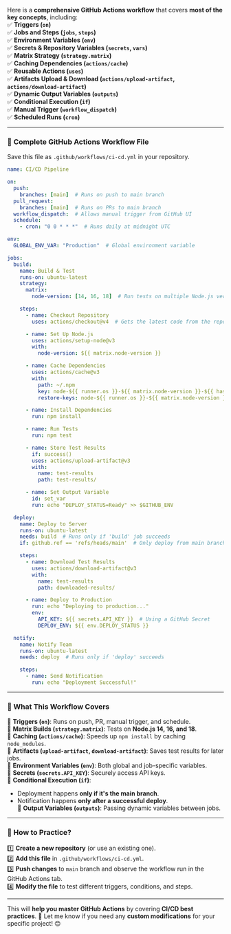Here is a **comprehensive GitHub Actions workflow** that covers **most of the key concepts**, including:  
✅ **Triggers (`on`)**  
✅ **Jobs and Steps (`jobs`, `steps`)**  
✅ **Environment Variables (`env`)**  
✅ **Secrets & Repository Variables (`secrets`, `vars`)**  
✅ **Matrix Strategy (`strategy.matrix`)**  
✅ **Caching Dependencies (`actions/cache`)**  
✅ **Reusable Actions (`uses`)**  
✅ **Artifacts Upload & Download (`actions/upload-artifact`, `actions/download-artifact`)**  
✅ **Dynamic Output Variables (`outputs`)**  
✅ **Conditional Execution (`if`)**  
✅ **Manual Trigger (`workflow_dispatch`)**  
✅ **Scheduled Runs (`cron`)**  

---

### 📜 **Complete GitHub Actions Workflow File**
Save this file as `.github/workflows/ci-cd.yml` in your repository.

```yaml
name: CI/CD Pipeline

on:
  push:
    branches: [main]  # Runs on push to main branch
  pull_request:
    branches: [main]  # Runs on PRs to main branch
  workflow_dispatch:  # Allows manual trigger from GitHub UI
  schedule:
    - cron: "0 0 * * *"  # Runs daily at midnight UTC

env:
  GLOBAL_ENV_VAR: "Production"  # Global environment variable

jobs:
  build:
    name: Build & Test
    runs-on: ubuntu-latest
    strategy:
      matrix:
        node-version: [14, 16, 18]  # Run tests on multiple Node.js versions

    steps:
      - name: Checkout Repository
        uses: actions/checkout@v4  # Gets the latest code from the repo

      - name: Set Up Node.js
        uses: actions/setup-node@v3
        with:
          node-version: ${{ matrix.node-version }}

      - name: Cache Dependencies
        uses: actions/cache@v3
        with:
          path: ~/.npm
          key: node-${{ runner.os }}-${{ matrix.node-version }}-${{ hashFiles('**/package-lock.json') }}
          restore-keys: node-${{ runner.os }}-${{ matrix.node-version }}-

      - name: Install Dependencies
        run: npm install

      - name: Run Tests
        run: npm test

      - name: Store Test Results
        if: success()
        uses: actions/upload-artifact@v3
        with:
          name: test-results
          path: test-results/

      - name: Set Output Variable
        id: set_var
        run: echo "DEPLOY_STATUS=Ready" >> $GITHUB_ENV

  deploy:
    name: Deploy to Server
    runs-on: ubuntu-latest
    needs: build  # Runs only if 'build' job succeeds
    if: github.ref == 'refs/heads/main'  # Only deploy from main branch

    steps:
      - name: Download Test Results
        uses: actions/download-artifact@v3
        with:
          name: test-results
          path: downloaded-results/

      - name: Deploy to Production
        run: echo "Deploying to production..."
        env:
          API_KEY: ${{ secrets.API_KEY }}  # Using a GitHub Secret
          DEPLOY_ENV: ${{ env.DEPLOY_STATUS }}

  notify:
    name: Notify Team
    runs-on: ubuntu-latest
    needs: deploy  # Runs only if 'deploy' succeeds

    steps:
      - name: Send Notification
        run: echo "Deployment Successful!"
```

---

### **📌 What This Workflow Covers**
🔹 **Triggers (`on`)**: Runs on push, PR, manual trigger, and schedule.  
🔹 **Matrix Builds (`strategy.matrix`)**: Tests on **Node.js 14, 16, and 18**.  
🔹 **Caching (`actions/cache`)**: Speeds up `npm install` by caching `node_modules`.  
🔹 **Artifacts (`upload-artifact`, `download-artifact`)**: Saves test results for later jobs.  
🔹 **Environment Variables (`env`)**: Both global and job-specific variables.  
🔹 **Secrets (`secrets.API_KEY`)**: Securely access API keys.  
🔹 **Conditional Execution (`if`)**:  
   - Deployment happens **only if it's the main branch**.  
   - Notification happens **only after a successful deploy**.  
🔹 **Output Variables (`outputs`)**: Passing dynamic variables between jobs.  

---

### **🚀 How to Practice?**
1️⃣ **Create a new repository** (or use an existing one).  
2️⃣ **Add this file** in `.github/workflows/ci-cd.yml`.  
3️⃣ **Push changes** to `main` branch and observe the workflow run in the GitHub Actions tab.  
4️⃣ **Modify the file** to test different triggers, conditions, and steps.  

---

This will **help you master GitHub Actions** by covering **CI/CD best practices**. 🚀 Let me know if you need any **custom modifications** for your specific project! 😊
